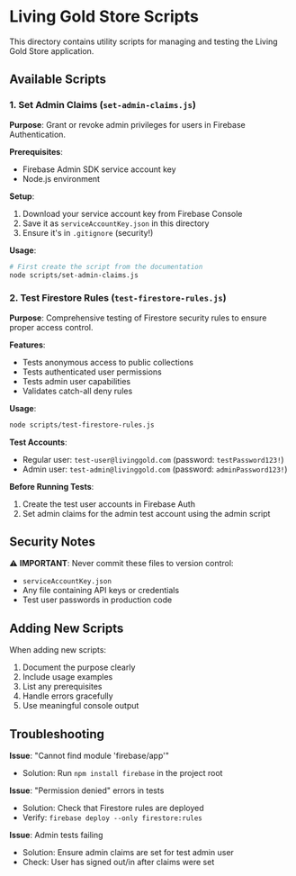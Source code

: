# Living Gold Store Scripts

This directory contains utility scripts for managing and testing the Living Gold Store application.

## Available Scripts

### 1. Set Admin Claims (`set-admin-claims.js`)

**Purpose**: Grant or revoke admin privileges for users in Firebase Authentication.

**Prerequisites**:
- Firebase Admin SDK service account key
- Node.js environment

**Setup**:
1. Download your service account key from Firebase Console
2. Save it as `serviceAccountKey.json` in this directory
3. Ensure it's in `.gitignore` (security!)

**Usage**:
```bash
# First create the script from the documentation
node scripts/set-admin-claims.js
```

### 2. Test Firestore Rules (`test-firestore-rules.js`)

**Purpose**: Comprehensive testing of Firestore security rules to ensure proper access control.

**Features**:
- Tests anonymous access to public collections
- Tests authenticated user permissions
- Tests admin user capabilities
- Validates catch-all deny rules

**Usage**:
```bash
node scripts/test-firestore-rules.js
```

**Test Accounts**:
- Regular user: `test-user@livinggold.com` (password: `testPassword123!`)
- Admin user: `test-admin@livinggold.com` (password: `adminPassword123!`)

**Before Running Tests**:
1. Create the test user accounts in Firebase Auth
2. Set admin claims for the admin test account using the admin script

## Security Notes

⚠️ **IMPORTANT**: Never commit these files to version control:
- `serviceAccountKey.json`
- Any file containing API keys or credentials
- Test user passwords in production code

## Adding New Scripts

When adding new scripts:
1. Document the purpose clearly
2. Include usage examples
3. List any prerequisites
4. Handle errors gracefully
5. Use meaningful console output

## Troubleshooting

**Issue**: "Cannot find module 'firebase/app'"
- Solution: Run `npm install firebase` in the project root

**Issue**: "Permission denied" errors in tests
- Solution: Check that Firestore rules are deployed
- Verify: `firebase deploy --only firestore:rules`

**Issue**: Admin tests failing
- Solution: Ensure admin claims are set for test admin user
- Check: User has signed out/in after claims were set